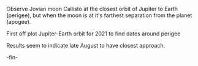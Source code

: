 Observe Jovian moon Callisto at the closest orbit of Jupiter to Earth (perigee), but when the moon is
at it's farthest separation from the planet (apogee).

First off plot Jupiter-Earth orbit for 2021 to find dates around perigee

Results seem to indicate late August to have closest approach.



-fin-
